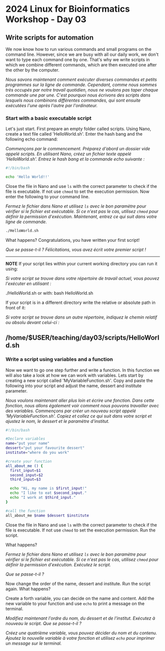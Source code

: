 # 2024 Linux for Bioinformatics Workshop - Day 03

## Write scripts for automation
We now know how to run various commands and small programs on the command line. However, since we are busy with all our daily work, we don't want to type each command one by one. That's why we write scripts in which we combine different commands, which are then executed one after the other by the computer.

_Nous savons maintenant comment exécuter diverses commandes et petits programmes sur la ligne de commande. Cependant, comme nous sommes très occupés par notre travail quotidien, nous ne voulons pas taper chaque commande une par une. C'est pourquoi nous écrivons des scripts dans lesquels nous combinons différentes commandes, qui sont ensuite exécutées l'une après l'autre par l'ordinateur._


### Start with a basic executable script
Let's just start. First prepare an empty folder called scripts. Using Nano, create a text file called 'HelloWorld.sh'. Enter the hash bang and the following echo command:

_Commençons par le commencement. Préparez d'abord un dossier vide appelé scripts. En utilisant Nano, créez un fichier texte appelé 'HelloWorld.sh'. Entrez le hash bang et la commande echo suivante :_

```bash
#!/bin/bash

echo 'Hello World!!'
```
Close the file in Nano and use ```ls``` with the correct parameter to check if the file is executable. If not use ```chmod``` to set the execution permission. 
Now enter the following to your command line.

_Fermez le fichier dans Nano et utilisez ``ls`` avec le bon paramètre pour vérifier si le fichier est exécutable. Si ce n'est pas le cas, utilisez ``chmod`` pour définir la permission d'exécution. 
Maintenant, entrez ce qui suit dans votre ligne de commande._

```bash
./HelloWorld.sh
```
What happens?
Congratulations, you have written your first script!

_Que se passe-t-il ?
Félicitations, vous avez écrit votre premier script !_


---
**NOTE**
If your script lies within your current working directory you can run it using:

_Si votre script se trouve dans votre répertoire de travail actuel, vous pouvez l'exécuter en utilisant :_

./HelloWorld.sh
or with:
bash HelloWorld.sh

If your script is in a different directory write the relative or absolute path in front of it:

_Si votre script se trouve dans un autre répertoire, indiquez le chemin relatif ou absolu devant celui-ci :_

/home/$USER/teaching/day03/scripts/HelloWorld.sh
---

### Write a script using variables and a function
Now we want to go one step further and write a function. In this function we will also take a look at how we can work with variables. Lets start by creating a new script called 'MyVariableFunction.sh'. Copy and paste the following into your script and adjust the name, dessert and institute parameter.

_Nous voulons maintenant aller plus loin et écrire une fonction. Dans cette fonction, nous allons également voir comment nous pouvons travailler avec des variables. Commençons par créer un nouveau script appelé 'MyVariableFunction.sh'. Copiez et collez ce qui suit dans votre script et ajustez le nom, le dessert et le paramètre d'institut._
```bash
#!/bin/bash

#Declare variables
name="put your name"
dessert="put your favourite dessert"
institute="where do you work"

#create your function
all_about_me () {
  first_input=$1
  second_input=$2
  third_input=$3

  echo "Hi, my name is $first_input!" 
  echo "I like to eat $second_input."
  echo "I work at $third_input."
}

#call the function
all_about_me $name $dessert $institute

```
Close the file in Nano and use ```ls``` with the correct parameter to check if the file is executable. If not use ```chmod``` to set the execution permission. Run the script.

What happens?

_Fermez le fichier dans Nano et utilisez ``ls`` avec le bon paramètre pour vérifier si le fichier est exécutable. Si ce n'est pas le cas, utilisez ``chmod`` pour définir la permission d'exécution. Exécutez le script._

_Que se passe-t-il ?_

Now change the order of the name, dessert and institute. Run the script again. What happens? 

Create a forth variable, you can decide on the name and content. Add the new variable to your function and use ```echo``` to print a message on the terminal.

_Modifiez maintenant l'ordre du nom, du dessert et de l'institut. Exécutez à nouveau le script. Que se passe-t-il ?_

_Créez une quatrième variable, vous pouvez décider du nom et du contenu. Ajoutez la nouvelle variable à votre fonction et utilisez ``echo`` pour imprimer un message sur le terminal._